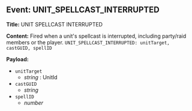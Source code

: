 ## Event: UNIT_SPELLCAST_INTERRUPTED

**Title:** UNIT SPELLCAST INTERRUPTED

**Content:**
Fired when a unit's spellcast is interrupted, including party/raid members or the player.
`UNIT_SPELLCAST_INTERRUPTED: unitTarget, castGUID, spellID`

**Payload:**
- `unitTarget`
  - *string* : UnitId
- `castGUID`
  - *string*
- `spellID`
  - *number*